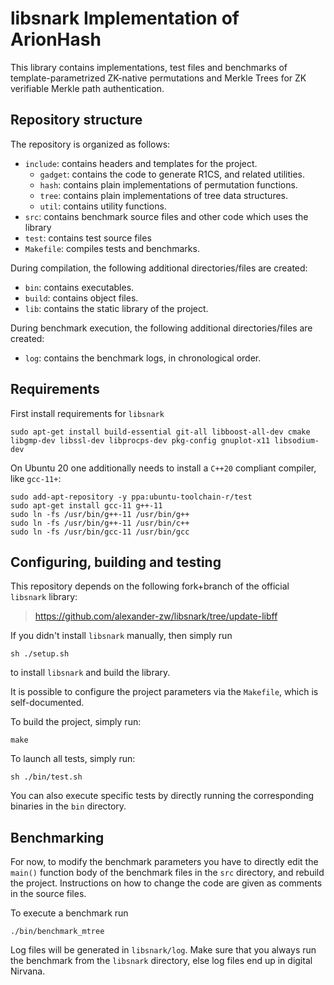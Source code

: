 # libsnark Implementation of ArionHash
This library contains implementations, test files and benchmarks of template-parametrized ZK-native permutations and Merkle Trees for ZK verifiable Merkle path authentication.

## Repository structure
The repository is organized as follows:
- `include`: contains headers and templates for the project.
    - `gadget`: contains the code to generate R1CS, and related utilities.
    - `hash`: contains plain implementations of permutation functions.
    - `tree`: contains plain implementations of tree data structures.
    - `util`: contains utility functions.
- `src`: contains benchmark source files and other code which uses the library
- `test`: contains test source files
- `Makefile`: compiles tests and benchmarks.

During compilation, the following additional directories/files are created:
- `bin`: contains executables.
- `build`: contains object files.
- `lib`: contains the static library of the project.

During benchmark execution, the following additional directories/files are created:
- `log`: contains the benchmark logs, in chronological order.

## Requirements
First install requirements for `libsnark`
```shell
sudo apt-get install build-essential git-all libboost-all-dev cmake libgmp-dev libssl-dev libprocps-dev pkg-config gnuplot-x11 libsodium-dev
```
On Ubuntu 20 one additionally needs to install a `C++20` compliant compiler, like `gcc-11+`: 
```shell
sudo add-apt-repository -y ppa:ubuntu-toolchain-r/test
sudo apt-get install gcc-11 g++-11
sudo ln -fs /usr/bin/g++-11 /usr/bin/g++
sudo ln -fs /usr/bin/g++-11 /usr/bin/c++
sudo ln -fs /usr/bin/gcc-11 /usr/bin/gcc
```

## Configuring, building and testing
This repository depends on the following fork+branch of the official `libsnark` library:
> https://github.com/alexander-zw/libsnark/tree/update-libff

If you didn't install `libsnark` manually, then simply run
```shell
sh ./setup.sh
```
to install `libsnark` and build the library. 

It is possible to configure the project parameters via the `Makefile`, which is self-documented.

To build the project, simply run:
```shell
make
```

To launch all tests, simply run:
```shell
sh ./bin/test.sh
```

You can also execute specific tests by directly running the corresponding binaries in the `bin` directory.

## Benchmarking
For now, to modify the benchmark parameters you have to directly edit the `main()` function body of 
the benchmark files in the `src` directory, and rebuild the project.
Instructions on how to change the code are given as comments in the source files.

To execute a benchmark run
```shell
./bin/benchmark_mtree
```
Log files will be generated in `libsnark/log`.
Make sure that you always run the benchmark from the `libsnark` directory, else log files end up in digital Nirvana.
